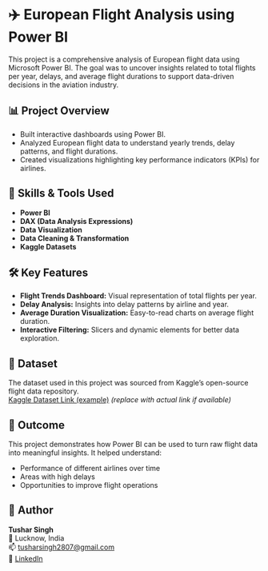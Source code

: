 # ✈️ European Flight Analysis using Power BI

This project is a comprehensive analysis of European flight data using Microsoft Power BI. The goal was to uncover insights related to total flights per year, delays, and average flight durations to support data-driven decisions in the aviation industry.

## 📊 Project Overview

- Built interactive dashboards using Power BI.
- Analyzed European flight data to understand yearly trends, delay patterns, and flight durations.
- Created visualizations highlighting key performance indicators (KPIs) for airlines.

## 🧠 Skills & Tools Used

- **Power BI**
- **DAX (Data Analysis Expressions)**
- **Data Visualization**
- **Data Cleaning & Transformation**
- **Kaggle Datasets**

## 🛠 Key Features

- **Flight Trends Dashboard:** Visual representation of total flights per year.
- **Delay Analysis:** Insights into delay patterns by airline and year.
- **Average Duration Visualization:** Easy-to-read charts on average flight duration.
- **Interactive Filtering:** Slicers and dynamic elements for better data exploration.

## 📁 Dataset

The dataset used in this project was sourced from Kaggle’s open-source flight data repository.  
[Kaggle Dataset Link (example)](https://www.kaggle.com/) *(replace with actual link if available)*

## 🧾 Outcome

This project demonstrates how Power BI can be used to turn raw flight data into meaningful insights. It helped understand:
- Performance of different airlines over time
- Areas with high delays
- Opportunities to improve flight operations

## 📌 Author

**Tushar Singh**  
📍 Lucknow, India  
📫 tusharsingh2807@gmail.com  
🔗 [LinkedIn](https://www.linkedin.com/in/tushar-singhhh/)
